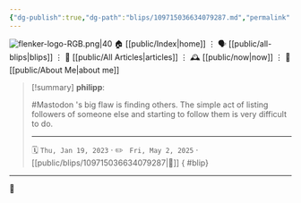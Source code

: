 ```yaml
---
{"dg-publish":true,"dg-path":"blips/109715036634079287.md","permalink":"/blips/109715036634079287/","title":"philipp on mastodon @ 2023-01-19","created":"2023-01-19T08:56:40","updated":"2025-05-02T08:50:43"}
---
```



<div class="transclusion internal-embed is-loaded"><div class="markdown-embed">




![flenker-logo-RGB.png|40](/img/user/attachments/flenker-logo-RGB.png)
🏠 [[public/Index\|home]]  ⋮ 🗣️ [[public/all-blips\|blips]] ⋮  📝 [[public/All Articles\|articles]]  ⋮ 🕰️ [[public/now\|now]] ⋮ 🪪 [[public/About Me\|about me]]


</div></div>


> [!summary] **philipp**:
>
> #Mastodon 's big flaw is finding others. The simple act of listing followers of someone else and starting to follow them is very difficult to do.
> - - -
>
> 🗓️ <code>Thu, Jan 19, 2023</code>  · ✏️ <code> Fri, May 2, 2025</code>  · [[public/blips/109715036634079287\|🔗]]
{ #blip}


- - -

 👾
